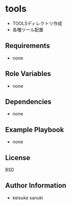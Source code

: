 tools
=========

- TOOLSディレクトリ作成
- 各種ツール配置

Requirements
------------

- none

Role Variables
--------------

- none

Dependencies
------------

- none

Example Playbook
----------------
- none

License
-------

BSD

Author Information
------------------

- keisuke sanuki 